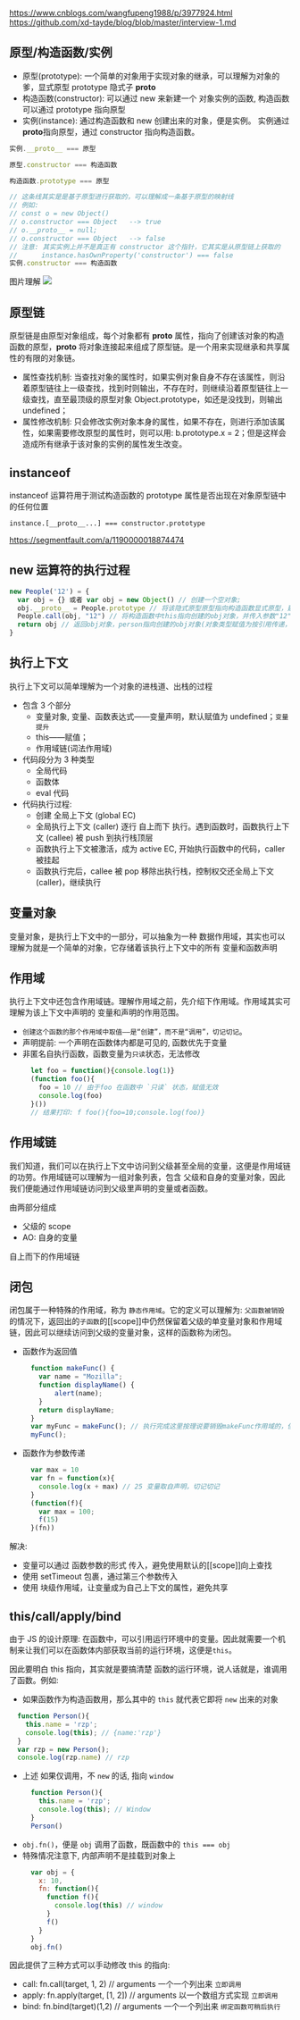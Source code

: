 https://www.cnblogs.com/wangfupeng1988/p/3977924.html
https://github.com/xd-tayde/blog/blob/master/interview-1.md

## 原型/构造函数/实例

- 原型(prototype): 一个简单的对象用于实现对象的继承，可以理解为对象的爹，显式原型 prototype 隐式子 **proto**
- 构造函数(constructor): 可以通过 new 来新建一个 对象实例的函数, 构造函数可以通过 prototype 指向原型
- 实例(instance): 通过构造函数和 new 创建出来的对象，便是实例。 实例通过**proto**指向原型，通过 constructor 指向构造函数。

```JavaScript
实例.__proto__ === 原型

原型.constructor === 构造函数

构造函数.prototype === 原型

// 这条线其实是是基于原型进行获取的，可以理解成一条基于原型的映射线
// 例如:
// const o = new Object()
// o.constructor === Object   --> true
// o.__proto__ = null;
// o.constructor === Object   --> false
// 注意: 其实实例上并不是真正有 constructor 这个指针，它其实是从原型链上获取的
//      instance.hasOwnProperty('constructor') === false
实例.constructor === 构造函数

```

图片理解
<img src="../images/168e9d9b940c4c6f.png">

## 原型链

原型链是由原型对象组成，每个对象都有 **proto** 属性，指向了创建该对象的构造函数的原型，**proto** 将对象连接起来组成了原型链。是一个用来实现继承和共享属性的有限的对象链。

- 属性查找机制: 当查找对象的属性时，如果实例对象自身不存在该属性，则沿着原型链往上一级查找，找到时则输出，不存在时，则继续沿着原型链往上一级查找，直至最顶级的原型对象 Object.prototype，如还是没找到，则输出 undefined；
- 属性修改机制: 只会修改实例对象本身的属性，如果不存在，则进行添加该属性，如果需要修改原型的属性时，则可以用: b.prototype.x = 2；但是这样会造成所有继承于该对象的实例的属性发生改变。

## instanceof

instanceof 运算符用于测试构造函数的 prototype 属性是否出现在对象原型链中的任何位置

```
instance.[__proto__...] === constructor.prototype
```

https://segmentfault.com/a/1190000018874474

## new 运算符的执行过程

```JavaScript
new People('12') = {
  var obj = {} 或者 var obj = new Object() // 创建一个空对象;
  obj.__proto__ = People.prototype // 将该隐式原型原型指向构造函数显式原型，建立对象和原型直接的对应关系。
  People.call(obj, "12") // 将构造函数中this指向创建的obj对象，并传入参数"12"
  return obj // 返回obj对象，person指向创建的obj对象(对象类型赋值为按引用传递，obj与person指向同一个对象)
}
```

## 执行上下文

执行上下文可以简单理解为一个对象的进栈道、出栈的过程

- 包含 3 个部分
  - 变量对象, 变量、函数表达式——变量声明，默认赋值为 undefined；`变量提升`
  - this——赋值；
  - 作用域链(词法作用域)
- 代码段分为 3 种类型
  - 全局代码
  - 函数体
  - eval 代码
- 代码执行过程:
  - 创建 全局上下文 (global EC)
  - 全局执行上下文 (caller) 逐行 自上而下 执行。遇到函数时，函数执行上下文 (callee) 被 push 到执行栈顶层
  - 函数执行上下文被激活，成为 active EC, 开始执行函数中的代码，caller 被挂起
  - 函数执行完后，callee 被 pop 移除出执行栈，控制权交还全局上下文 (caller)，继续执行

## 变量对象

变量对象，是执行上下文中的一部分，可以抽象为一种 数据作用域，其实也可以理解为就是一个简单的对象，它存储着该执行上下文中的所有 变量和函数声明

## 作用域

执行上下文中还包含作用域链。理解作用域之前，先介绍下作用域。作用域其实可理解为该上下文中声明的 变量和声明的作用范围。

- `创建这个函数的那个作用域中取值——是“创建”，而不是“调用”，切记切记`。
- 声明提前: 一个声明在函数体内都是可见的, 函数优先于变量
- 非匿名自执行函数，函数变量为`只读`状态，无法修改
  ```JavaScript
    let foo = function(){console.log(1)}
    (function foo(){
      foo = 10 // 由于foo 在函数中 `只读` 状态，赋值无效
      console.log(foo)
    }())
    // 结果打印: f foo(){foo=10;console.log(foo)}
  ```

## 作用域链

我们知道，我们可以在执行上下文中访问到父级甚至全局的变量，这便是作用域链的功劳。作用域链可以理解为一组对象列表，包含 父级和自身的变量对象，因此我们便能通过作用域链访问到父级里声明的变量或者函数。

由两部分组成

- 父级的 scope
- AO: 自身的变量

自上而下的作用域链

## 闭包

闭包属于一种特殊的作用域，称为 `静态作用域`。它的定义可以理解为: `父函数被销毁` 的情况下，返回出的`子函数`的[[scope]]中仍然保留着父级的单变量对象和作用域链，因此可以继续访问到父级的变量对象，这样的函数称为闭包。

- 函数作为返回值
  ```JavaScript
    function makeFunc() {
      var name = "Mozilla";
      function displayName() {
          alert(name);
      }
      return displayName;
    }
    var myFunc = makeFunc(); // 执行完成这里按理说要销毁makeFunc作用域的，但是返回的displayName引用了 makeFunc作用域 所以不能删除，导致一直占用内存
    myFunc();
  ```
- 函数作为参数传递
  ```JavaScript
    var max = 10
    var fn = function(x){
      console.log(x + max) // 25 变量取自声明，切记切记
    }
    (function(f){
      var max = 100;
      f(15)
    }(fn))
  ```


解决:

- 变量可以通过 函数参数的形式 传入，避免使用默认的[[scope]]向上查找
- 使用 setTimeout 包裹，通过第三个参数传入
- 使用 块级作用域，让变量成为自己上下文的属性，避免共享

## this/call/apply/bind

由于 JS 的设计原理: 在函数中，可以引用运行环境中的变量。因此就需要一个机制来让我们可以在函数体内部获取当前的运行环境，这便是`this`。

因此要明白 this 指向，其实就是要搞清楚 函数的运行环境，说人话就是，谁调用了函数。例如:

- 如果函数作为构造函数用，那么其中的 `this` 就代表它即将 `new` 出来的对象

```JavaScript
  function Person(){
    this.name = 'rzp';
    console.log(this); // {name:'rzp'}
  }
  var rzp = new Person();
  console.log(rzp.name) // rzp
```

- 上述 如果仅调用，不 `new` 的话, 指向 `window`
  ```JavaScript
    function Person(){
      this.name = 'rzp';
      console.log(this); // Window
    }
    Person()
  ```
- `obj.fn()`，便是 `obj` 调用了函数，既函数中的 `this === obj`
- 特殊情况注意下, 内部声明不是挂载到对象上
  ```JavaScript
    var obj = {
      x: 10,
      fn: function(){
        function f(){
          console.log(this) // window
        }
        f()
      }
    }
    obj.fn()
  ```

因此提供了三种方式可以手动修改 this 的指向:

- call: fn.call(target, 1, 2) // arguments 一个一个列出来 `立即调用`
- apply: fn.apply(target, [1, 2]) // arguments 以一个数组方式实现 `立即调用`
- bind: fn.bind(target)(1,2) // arguments 一个一个列出来 `绑定函数可稍后执行`
